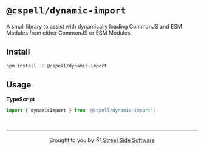 # `@cspell/dynamic-import`

A small library to assist with dynamically loading CommonJS and ESM Modules from either CommonJS or ESM Modules.

## Install

```sh
npm install -S @cspell/dynamic-import
```

## Usage

**TypeScript**

```ts
import { dynamicImport } from '@cspell/dynamic-import';
```

<!--- @@inject: ../../static/footer.md --->

<br/>

---

<p align="center">
Brought to you by <a href="https://streetsidesoftware.com" title="Street Side Software">
<img width="16" alt="Street Side Software Logo" src="https://i.imgur.com/CyduuVY.png" /> Street Side Software
</a>
</p>

<!--- @@inject-end: ../../static/footer.md --->

